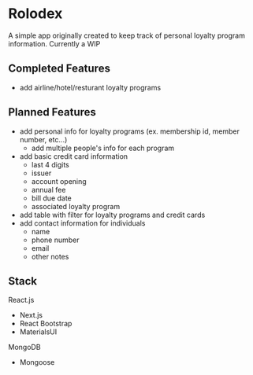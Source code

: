 # Rolodex

A simple app originally created to keep track of personal loyalty program information. Currently a WIP

## Completed Features
- add airline/hotel/resturant loyalty programs

## Planned Features
- add personal info for loyalty programs (ex. membership id, member number, etc...)
  - add multiple people's info for each program
- add basic credit card information
  - last 4 digits
  - issuer
  - account opening
  - annual fee
  - bill due date
  - associated loyalty program
- add table with filter for loyalty programs and credit cards
- add contact information for individuals
  - name
  - phone number
  - email
  - other notes

## Stack
React.js
  - Next.js
  - React Bootstrap
  - MaterialsUI

MongoDB
  - Mongoose
